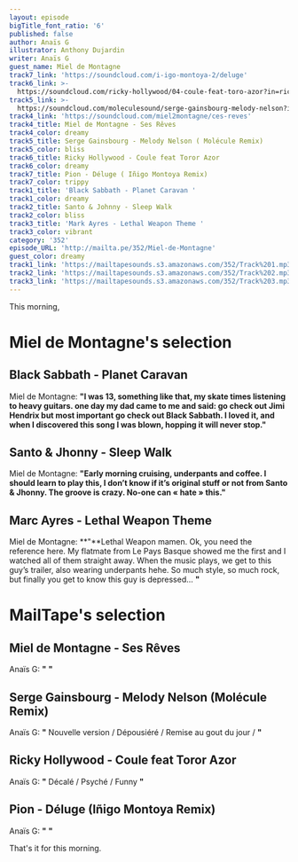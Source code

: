 ```yaml
---
layout: episode
bigTitle_font_ratio: '6'
published: false
author: Anaïs G
illustrator: Anthony Dujardin
writer: Anaïs G
guest_name: Miel de Montagne
track7_link: 'https://soundcloud.com/i-igo-montoya-2/deluge'
track6_link: >-
  https://soundcloud.com/ricky-hollywood/04-coule-feat-toro-azor?in=ricky-hollywood/sets/laventure-interieure-ep
track5_link: >-
  https://soundcloud.com/moleculesound/serge-gainsbourg-melody-nelson?in=millefeuilles/sets/exposition-mille-feuilles-19
track4_link: 'https://soundcloud.com/miel2montagne/ces-reves'
track4_title: Miel de Montagne - Ses Rêves
track4_color: dreamy
track5_title: Serge Gainsbourg - Melody Nelson ( Molécule Remix)
track5_color: bliss
track6_title: Ricky Hollywood - Coule feat Toror Azor
track6_color: dreamy
track7_title: Pion - Déluge ( Iñigo Montoya Remix)
track7_color: trippy
track1_title: 'Black Sabbath - Planet Caravan '
track1_color: dreamy
track2_title: Santo & Johnny - Sleep Walk
track2_color: bliss
track3_title: 'Mark Ayres - Lethal Weapon Theme '
track3_color: vibrant
category: '352'
episode_URL: 'http://mailta.pe/352/Miel-de-Montagne'
guest_color: dreamy
track1_link: 'https://mailtapesounds.s3.amazonaws.com/352/Track%201.mp3'
track2_link: 'https://mailtapesounds.s3.amazonaws.com/352/Track%202.mp3'
track3_link: 'https://mailtapesounds.s3.amazonaws.com/352/Track%203.mp3'
---
```

<p id="introduction">This morning, </p>
 

# Miel de Montagne's selection


##  Black Sabbath - Planet Caravan
Miel de Montagne: **"**I was 13, something like that, my skate times listening to heavy guitars. one day my dad came to me and said: go check out Jimi Hendrix but most important go check out Black Sabbath. I loved it, and when I discovered this song I was blown, hopping it will never stop.**"**

##  Santo & Jhonny - Sleep Walk 
Miel de Montagne: **"**Early morning cruising, underpants and coffee. I should learn to play this, I don’t know if it’s original stuff or not from Santo & Jhonny. The groove is crazy. No-one can « hate » this.**"**

##  Marc Ayres - Lethal Weapon Theme
Miel de Montagne: **"**Lethal Weapon mamen. Ok, you need the reference here. My flatmate from Le Pays Basque showed me the first and I watched all of them straight away. When the music plays, we get to this guy’s trailer, also wearing underpants hehe. So much style, so much rock, but finally you get to know this guy is depressed... **"**


# MailTape's selection

## Miel de Montagne - Ses Rêves 
Anaïs G: **"** **"**

## Serge Gainsbourg - Melody Nelson (Molécule Remix)
Anaïs G: **"** Nouvelle version / Dépousiéré / Remise au gout du jour /    **"**

## Ricky Hollywood -  Coule feat Toror Azor
Anaïs G: **"** Décalé / Psyché / Funny **"**

##  Pion - Déluge (Iñigo Montoya Remix) 
Anaïs G: **"** **"**



<p id="outroduction">That's it for this morning.</p>
